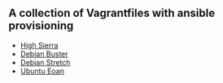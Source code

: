 ## A collection of Vagrantfiles with ansible provisioning

* [High Sierra](../master/high-sierra)
* [Debian Buster](../master/buster)
* [Debian Stretch](../master/stretch)
* [Ubuntu Eoan](../master/eoan)


